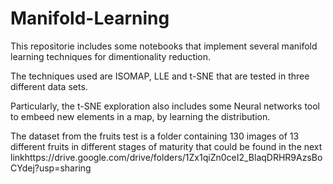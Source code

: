 # Manifold-Learning
This repositorie includes some notebooks that implement several manifold learning techniques for dimentionality reduction. 

The techniques used are ISOMAP, LLE and t-SNE that are tested in three different data sets. 

Particularly, the t-SNE exploration also includes some Neural networks tool to embeed new elements in a map, by learning the distribution.

The dataset from the fruits test is a folder containing 130 images of 13 different fruits in different stages of maturity that could be found in the next linkhttps://drive.google.com/drive/folders/1Zx1qiZn0ceI2_BlaqDRHR9AzsBoCYdej?usp=sharing
